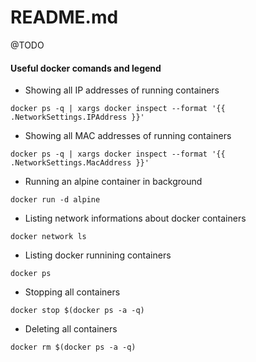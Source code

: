 # README.md

@TODO

#### Useful docker comands and legend

* Showing all IP addresses of running containers
```
docker ps -q | xargs docker inspect --format '{{ .NetworkSettings.IPAddress }}'
```

* Showing all MAC addresses of running containers
```
docker ps -q | xargs docker inspect --format '{{ .NetworkSettings.MacAddress }}'
```

* Running an alpine container in background
```
docker run -d alpine
```

* Listing network informations about docker containers
```
docker network ls
```

* Listing docker runnining containers
```
docker ps
```

* Stopping all containers
```
docker stop $(docker ps -a -q)
```

* Deleting all containers
```
docker rm $(docker ps -a -q)
```
